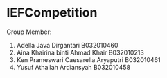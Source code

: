 # IEFCompetition

Group Member:
1. Adella Java Dirgantari B032010460
2. Aina Khairina binti Ahmad Khair B032010213
3. Ken Prameswari Caesarella Aryaputri B032010461
4. Yusuf Athallah Ardiansyah B032010458
